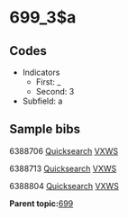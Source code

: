 # 699\_3$a

## Codes

-   Indicators
    -   First: \_
    -   Second: 3
-   Subfield: a

## Sample bibs

6388706 [Quicksearch](https://search.library.yale.edu/catalog/6388706) [VXWS](http://prodorbis.library.yale.edu:7014/vxws/GetHoldingsService?bibId=6388706)

6388713 [Quicksearch](https://search.library.yale.edu/catalog/6388713) [VXWS](http://prodorbis.library.yale.edu:7014/vxws/GetHoldingsService?bibId=6388713)

6388804 [Quicksearch](https://search.library.yale.edu/catalog/6388804) [VXWS](http://prodorbis.library.yale.edu:7014/vxws/GetHoldingsService?bibId=6388804)

**Parent topic:**[699](../../tags/699/699.md)

